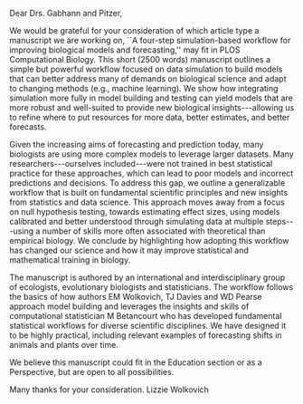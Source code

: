Dear Drs. Gabhann and Pitzer,

We would be grateful for your consideration of which article type a manuscript we are working on, ``A four-step simulation-based workflow for improving biological models and forecasting,'' may fit in PLOS Computational Biology. This short (2500 words) manuscript outlines a simple but powerful workflow focused on data simulation to build models that can better address many of demands on biological science and adapt to changing methods (e.g., machine learning). We show how integrating simulation more fully in model building and testing can yield models that are more robust and well-suited to provide new biological insights---allowing us to refine where to put resources for more data, better estimates, and better forecasts.

Given the increasing aims of forecasting and prediction today, many biologists are using more complex models to leverage larger datasets. Many researchers---ourselves included---were not trained in best statistical practice for these approaches, which can lead to poor models and incorrect predictions and decisions. To address this gap, we outline a generalizable workflow that is built on fundamental scientific principles and new insights from statistics and data science. This approach  moves away from a focus on null hypothesis testing, towards estimating effect sizes, using models calibrated and better understood through simulating data at multiple steps---using a number of skills more often associated with theoretical than empirical biology. We conclude by highlighting how adopting this workflow has changed our science and how it may improve statistical and mathematical training in biology. 

The manuscript is authored by an international and interdisciplinary group of ecologists, evolutionary biologists and statisticians. The workflow follows the basics of how authors EM Wolkovich, TJ Davies and WD Pearse approach model building and leverages the insights and skills of computational statistician M Betancourt who has developed fundamental statistical workflows for diverse scientific disciplines. We have designed it to be highly practical, including relevant examples of forecasting shifts in animals and plants over time.

We believe this manuscript could fit in the Education section or as a Perspective, but are open to all possibilities. 

Many thanks for your consideration.
Lizzie Wolkovich